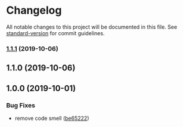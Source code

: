 # Changelog

All notable changes to this project will be documented in this file. See [standard-version](https://github.com/conventional-changelog/standard-version) for commit guidelines.

### [1.1.1](https://github.com/loopingz/iam-policy-optimizer/compare/v1.1.0...v1.1.1) (2019-10-06)

## 1.1.0 (2019-10-06)

## 1.0.0 (2019-10-01)


### Bug Fixes

* remove code smell ([be65222](https://github.com/loopingz/iam-policy-optimizer/commit/be65222))

